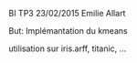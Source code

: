 BI TP3
23/02/2015
Emilie Allart

But: Implémantation du kmeans

utilisation sur iris.arff, titanic, ...
